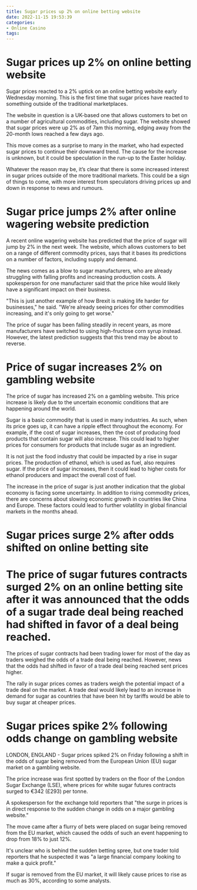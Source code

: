 ```yaml
---
title: Sugar prices up 2% on online betting website
date: 2022-11-15 19:53:39
categories:
- Online Casino
tags:
---
```



#  Sugar prices up 2% on online betting website

Sugar prices reacted to a 2% uptick on an online betting website early Wednesday morning. This is the first time that sugar prices have reacted to something outside of the traditional marketplaces.

The website in question is a UK-based one that allows customers to bet on a number of agricultural commodities, including sugar. The website showed that sugar prices were up 2% as of 7am this morning, edging away from the 20-month lows reached a few days ago.

This move comes as a surprise to many in the market, who had expected sugar prices to continue their downward trend. The cause for the increase is unknown, but it could be speculation in the run-up to the Easter holiday.

Whatever the reason may be, it’s clear that there is some increased interest in sugar prices outside of the more traditional markets. This could be a sign of things to come, with more interest from speculators driving prices up and down in response to news and rumours.

#  Sugar price jumps 2% after online wagering website prediction

A recent online wagering website has predicted that the price of sugar will jump by 2% in the next week. The website, which allows customers to bet on a range of different commodity prices, says that it bases its predictions on a number of factors, including supply and demand.

The news comes as a blow to sugar manufacturers, who are already struggling with falling profits and increasing production costs. A spokesperson for one manufacturer said that the price hike would likely have a significant impact on their business.

"This is just another example of how Brexit is making life harder for businesses," he said. "We're already seeing prices for other commodities increasing, and it's only going to get worse."

The price of sugar has been falling steadily in recent years, as more manufacturers have switched to using high-fructose corn syrup instead. However, the latest prediction suggests that this trend may be about to reverse.

#  Price of sugar increases 2% on gambling website

The price of sugar has increased 2% on a gambling website. This price increase is likely due to the uncertain economic conditions that are happening around the world.

Sugar is a basic commodity that is used in many industries. As such, when its price goes up, it can have a ripple effect throughout the economy. For example, if the cost of sugar increases, then the cost of producing food products that contain sugar will also increase. This could lead to higher prices for consumers for products that include sugar as an ingredient.

It is not just the food industry that could be impacted by a rise in sugar prices. The production of ethanol, which is used as fuel, also requires sugar. If the price of sugar increases, then it could lead to higher costs for ethanol producers and impact the overall cost of fuel.

The increase in the price of sugar is just another indication that the global economy is facing some uncertainty. In addition to rising commodity prices, there are concerns about slowing economic growth in countries like China and Europe. These factors could lead to further volatility in global financial markets in the months ahead.

#  Sugar prices surge 2% after odds shifted on online betting site

# The price of sugar futures contracts surged 2% on an online betting site after it was announced that the odds of a sugar trade deal being reached had shifted in favor of a deal being reached.

The prices of sugar contracts had been trading lower for most of the day as traders weighed the odds of a trade deal being reached. However, news that the odds had shifted in favor of a trade deal being reached sent prices higher.

The rally in sugar prices comes as traders weigh the potential impact of a trade deal on the market. A trade deal would likely lead to an increase in demand for sugar as countries that have been hit by tariffs would be able to buy sugar at cheaper prices.

#  Sugar prices spike 2% following odds change on gambling website

LONDON, ENGLAND - Sugar prices spiked 2% on Friday following a shift in the odds of sugar being removed from the European Union (EU) sugar market on a gambling website.

The price increase was first spotted by traders on the floor of the London Sugar Exchange (LSE), where prices for white sugar futures contracts surged to €342 (£293) per tonne.

A spokesperson for the exchange told reporters that "the surge in prices is in direct response to the sudden change in odds on a major gambling website."

The move came after a flurry of bets were placed on sugar being removed from the EU market, which caused the odds of such an event happening to drop from 18% to just 12%.

It's unclear who is behind the sudden betting spree, but one trader told reporters that he suspected it was "a large financial company looking to make a quick profit."

If sugar is removed from the EU market, it will likely cause prices to rise as much as 30%, according to some analysts.